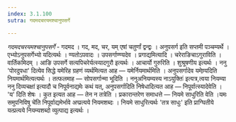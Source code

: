 ```yaml
---
index: 3.1.100
sutra: गदमदचरयमश्चानुपसर्गे

---
```

_गदमदचरयमश्चानुपसर्गे_ - गदमद । गद, मद, चर, यम् एषां चतुर्णां द्वन्द्वः । अनुपसर्ग इति सप्तमी पञ्चम्यर्थे । एभ्योऽनुपसर्गेभ्यो यदित्यर्थः । ण्यतोऽपवादः । उपसर्गाण्ण्यदेव । प्रगाद्यमित्यादि । चरेराङिचाऽगुराविति । वार्तिकमिदम् । आङि उपसर्गे सत्यपिचरेर्यत्स्यादगुरौ इत्यर्थः । आचार्यो गुरुरिति । शुश्रूषणीय इत्यर्थः । ननु 'पोरदुपधा' दित्येव सिद्धे यमेरिह ग्रहणं व्यर्थमित्यत आह —  यमेर्नियमार्थमिति । अनुपसर्गादेव यमेण्र्यदिति नियमार्थमित्यत्यर्थः । तत्फलमाह —  सोपसर्गान्मा भूदिति । ननुअनियम्यस्य नाऽयुक्तिः॑ इत्यत्र,त्वया नियम्या ननु दिव्यचक्षा॑ इत्यादौ च निपूर्वनाद्यमेः कथं यत्, अनुपसर्गादिति निषेधादित्यत आह —  निपूर्वात्स्यादेवेति । 'य' दिति शेषः । कुत इत्यत आह —  तेन न तत्रेति । प्रकारान्तरेण समाधत्ते —  नियमे साधुरिति वेति ।यमः समुपनिविषु चे॑ति निपूर्वाद्यमेर्भावे अप्प्रत्यये नियमशब्दः । नियमे साधुरित्यर्थः 'तत्र साधुः' इति प्राग्घितीये यत्प्रत्यये नियम्यशब्दो व्युत्पाद्य इत्यर्थः । 